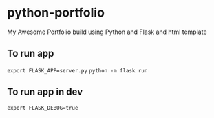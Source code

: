 # python-portfolio
My Awesome Portfolio build using Python and Flask and html template
## To run app
`export FLASK_APP=server.py`
`python -m flask run`
## To run app in dev
`export FLASK_DEBUG=true`
